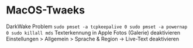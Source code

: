 # MacOS-Twaeks

DarkWake Problem
`
sudo pmset -a tcpkeepalive 0
sudo pmset -a powernap 0
sudo killall mds
`
Texterkennung in Apple Fotos (Galerie) deaktivieren
Einstellungen > Allgemein > Sprache & Region -> Live-Text deaktivieren
